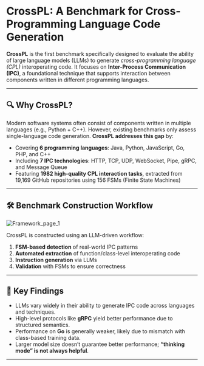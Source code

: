# CrossPL: A Benchmark for Cross-Programming Language Code Generation

**CrossPL** is the first benchmark specifically designed to evaluate the ability of large language models (LLMs) to generate *cross-programming language (CPL)* interoperating code. It focuses on **Inter-Process Communication (IPC)**, a foundational technique that supports interaction between components written in different programming languages.

---

## 🔍 Why CrossPL?

Modern software systems often consist of components written in multiple languages (e.g., Python + C++). However, existing benchmarks only assess single-language code generation. **CrossPL addresses this gap** by:

- Covering **6 programming languages**: Java, Python, JavaScript, Go, PHP, and C++
- Including **7 IPC technologies**: HTTP, TCP, UDP, WebSocket, Pipe, gRPC, and Message Queue
- Featuring **1982 high-quality CPL interaction tasks**, extracted from 19,169 GitHub repositories using 156 FSMs (Finite State Machines)

---

## 🛠️ Benchmark Construction Workflow
![Framework_page_1](https://github.com/user-attachments/assets/eb510bd1-365e-46e4-a56c-bd401e4249f6)

CrossPL is constructed using an LLM-driven workflow:
1. **FSM-based detection** of real-world IPC patterns
2. **Automated extraction** of function/class-level interoperating code
3. **Instruction generation** via LLMs
4. **Validation** with FSMs to ensure correctness
---

## 🔎 Key Findings

- LLMs vary widely in their ability to generate IPC code across languages and techniques.
- High-level protocols like **gRPC** yield better performance due to structured semantics.
- Performance on **Go** is generally weaker, likely due to mismatch with class-based training data.
- Larger model size doesn’t guarantee better performance; **“thinking mode” is not always helpful**.

---
